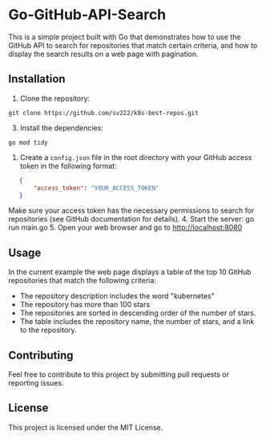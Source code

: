# Go-GitHub-API-Search

This is a simple project built with Go that demonstrates how to use the GitHub API to search for repositories that match certain criteria, and how to display the search results on a web page with pagination.

## Installation

1. Clone the repository:

```shell
git clone https://github.com/sv222/k8s-best-repos.git
```

3. Install the dependencies:

```shell
go mod tidy
```

1. Create a `config.json` file in the root directory with your GitHub access token in the following format:

```json
   {
       "access_token": "YOUR_ACCESS_TOKEN"
   }
```

Make sure your access token has the necessary permissions to search for repositories (see GitHub documentation for details).
4. Start the server: go run main.go
5. Open your web browser and go to <http://localhost:8080>

## Usage

In the current example the web page displays a table of the top 10 GitHub repositories that match the following criteria:

- The repository description includes the word "kubernetes"
- The repository has more than 100 stars
- The repositories are sorted in descending order of the number of stars.
- The table includes the repository name, the number of stars, and a link to the repository.

## Contributing

Feel free to contribute to this project by submitting pull requests or reporting issues.

## License

This project is licensed under the MIT License.